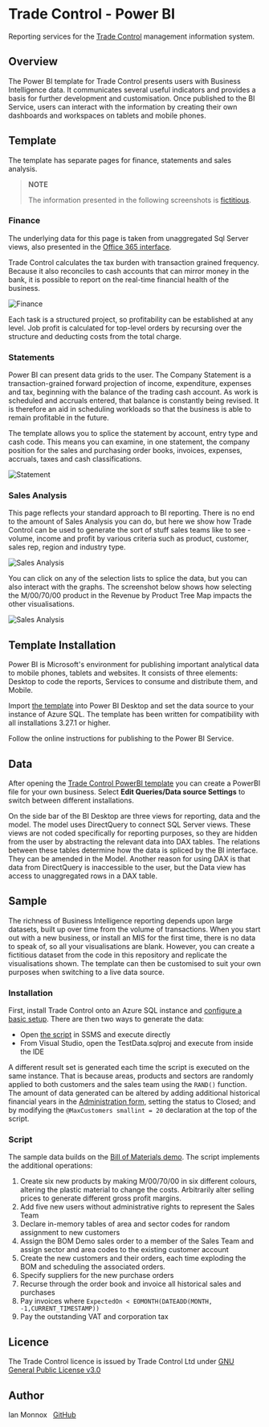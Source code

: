 # Trade Control - Power BI

Reporting services for the [Trade Control](https://github.com/tradecontrol/tc-nodecore) management information system.

## Overview

The Power BI template for Trade Control presents users with Business Intelligence data. It communicates several useful indicators and provides a basis for further development and customisation. Once published to the BI Service, users can interact with the information by creating their own dashboards and workspaces on tablets and mobile phones.

## Template

The template has separate pages for finance, statements and sales analysis. 

> **NOTE**
> 
> The information presented in the following screenshots is [fictitious](#sample). 


### Finance

The underlying data for this page is taken from unaggregated Sql Server views, also presented in the [Office 365 interface](https://github.com/tradecontrol/tc-office).

Trade Control calculates the tax burden with transaction grained frequency. Because it also reconciles to cash accounts that can mirror money in the bank, it is possible to report on the real-time financial health of the business.

![Finance](img/tc_powerbi_financial.png)

Each task is a structured project, so profitability can be established at any level.  Job profit is calculated for top-level orders by recursing over the structure and deducting costs from the total charge. 

### Statements

Power BI can present data grids to the user. The Company Statement is a transaction-grained forward projection of income, expenditure, expenses and tax, beginning with the balance of the trading cash account. As work is scheduled and accruals entered, that balance is constantly being revised. It is therefore an aid in scheduling workloads so that the business is able to remain profitable in the future.

The template allows you to splice the statement by account, entry type and cash code. This means you can examine, in one statement, the company position for the sales and purchasing order books, invoices, expenses, accruals, taxes and cash classifications.

![Statement](img/tc_powerbi_statement.png)

### Sales Analysis

This page reflects your standard approach to BI reporting. There is no end to the amount of Sales Analysis you can do, but here we show how Trade Control can be used to generate the sort of stuff sales teams like to see - volume, income and profit by various criteria such as product, customer, sales rep, region and industry type.

![Sales Analysis](img/tc_powerbi_sales_analysis1.png)

You can click on any of the selection lists to splice the data, but you can also interact with the graphs. The screenshot below shows how selecting the M/00/70/00 product in the Revenue by Product Tree Map impacts the other visualisations.

![Sales Analysis](img/tc_powerbi_sales_analysis2.png)

## Template Installation

Power BI is Microsoft's environment for publishing important analytical data to mobile phones, tablets and websites. It consists of three elements: Desktop to code the reports, Services to consume and distribute them, and Mobile.

Import [the template](src/tradecontrol.pbit) into Power BI Desktop and set the data source to your instance of Azure SQL. The template has been written for compatibility with all installations 3.27.1 or higher. 

Follow the online instructions for publishing to the Power BI Service.

## Data

After opening the [Trade Control PowerBI template](src/tradecontrol.pbit) you can create a PowerBI file for your own business. Select **Edit Queries/Data source Settings** to switch between different installations. 

On the side bar of the BI Desktop are three views for reporting, data and the model. The model uses DirectQuery to connect SQL Server views. These views are not coded specifically for reporting purposes, so they are hidden from the user by abstracting the relevant data into DAX tables. The relations between these tables determine how the data is spliced by the BI interface. They can be amended in the Model. Another reason for using DAX is that data from DirectQuery is inaccessible to the user, but the Data view has access to unaggregated rows in a DAX table.

## Sample

The richness of Business Intelligence reporting depends upon large datasets, built up over time from the volume of transactions. When you start out with a new business, or install an MIS for the first time, there is no data to speak of, so all your visualisations are blank. However, you can create a fictitious dataset from the code in this repository and replicate the visualisations shown. The template can then be customised to suit your own purposes when switching to a live data source. 
 
### Installation

First, install Trade Control onto an Azure SQL instance and [configure a basic setup](https://github.com/TradeControl/tc-nodecore/blob/master/docs/tc_nodecore_config.md#basic-setup). There are then two ways to generate the data:

- Open [the script](src/TestData/tc_bom_demo_extension.sql) in SSMS and execute directly
- From Visual Studio, open the TestData.sqlproj and execute from inside the IDE

A different result set is generated each time the script is executed on the same instance. That is because areas, products and sectors are randomly applied to both customers and the sales team using the ```RAND()``` function. The amount of data generated can be altered by adding additional historical financial years in the [Administration form](https://github.com/tradecontrol/tc-office), setting the status to Closed; and by modifying the ```@MaxCustomers smallint = 20``` declaration at the top of the script.

### Script

The sample data builds on the [Bill of Materials demo](https://github.com/tradecontrol/tc-office/blob/master/docs/tc_demo_manufacturing.md). The script implements the additional operations:

1. Create six new products by making M/00/70/00 in six different colours, altering the plastic material to change the costs. Arbitrarily alter selling prices to generate different gross profit margins.
2. Add five new users without administrative rights to represent the Sales Team
3. Declare in-memory tables of area and sector codes for random assignment to new customers
4. Assign the BOM Demo sales order to a member of the Sales Team and assign sector and area codes to the existing customer account
5. Create the new customers and their orders, each time exploding the BOM and scheduling the associated orders.
6. Specify suppliers for the new purchase orders
7. Recurse through the order book and invoice all historical sales and purchases
8. Pay invoices where ```ExpectedOn < EOMONTH(DATEADD(MONTH, -1,CURRENT_TIMESTAMP))```
9. Pay the outstanding VAT and corporation tax

## Licence

The Trade Control licence is issued by Trade Control Ltd under [GNU General Public License v3.0](https://www.gnu.org/licenses/gpl-3.0.en.html) 


## Author

Ian Monnox
&nbsp; [GitHub](https://github.com/iamonnox)


